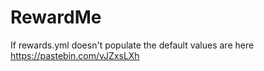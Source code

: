 # RewardMe

If rewards.yml doesn't populate the default values are here https://pastebin.com/vJZxsLXh
